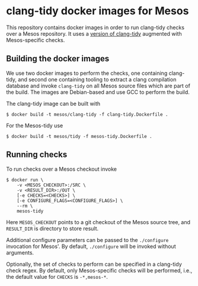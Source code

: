 clang-tidy docker images for Mesos
==================================

This repository contains docker images in order to run clang-tidy
checks over a Mesos repository. It uses a [version of
clang-tidy](https://github.com/mesos/clang-tools-extra/tree/mesos_38)
augmented with Mesos-specific checks.


Building the docker images
--------------------------

We use two docker images to perform the checks, one containing
clang-tidy, and second one containing tooling to extract a clang
compilation database and invoke `clang-tidy` on all Mesos source files
which are part of the build. The images are Debian-based and use GCC
to perform the build.

The clang-tidy image can be built with

    $ docker build -t mesos/clang-tidy -f clang-tidy.Dockerfile .

For the Mesos-tidy use

    $ docker build -t mesos/tidy -f mesos-tidy.Dockerfile .


Running checks
--------------

To run checks over a Mesos checkout invoke

    $ docker run \
        -v <MESOS_CHECKOUT>:/SRC \
        -v <RESULT_DIR>:/OUT \
        [-e CHECKS=<CHECKS>] \
        [-e CONFIGURE_FLAGS=<CONFIGURE_FLAGS>] \
        --rm \
        mesos-tidy

Here `MESOS_CHECKOUT` points to a git checkout of the Mesos source
tree, and `RESULT_DIR` is directory to store result.

Additional configure parameters can be passed to the `./configure`
invocation for Mesos'. By default, `./configure` will be invoked
without arguments.

Optionally, the set of checks to perform can be specified in a
clang-tidy check regex. By default, only Mesos-specific checks will be
performed, i.e., the default value for `CHECKS` is `-*,mesos-*`.
